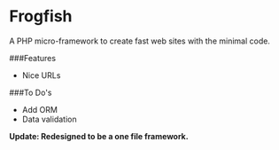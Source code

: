 Frogfish
============

A PHP micro-framework to create fast web sites with the minimal code.

###Features
* Nice URLs


###To Do's

* Add ORM
* Data validation

**Update: Redesigned to be a one file framework.**